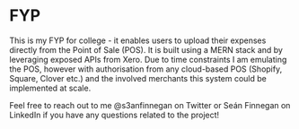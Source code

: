 # FYP
This is my FYP for college - it enables users to upload their expenses directly from the Point of Sale (POS). It is built using a MERN stack and by leveraging 
exposed APIs from Xero. Due to time constraints I am emulating the POS, however with authorisation from any cloud-based POS (Shopify, Square, Clover etc.)
and the involved merchants this system could be implemented at scale.

Feel free to reach out to me @s3anfinnegan on Twitter or Seán Finnegan on LinkedIn if you have any questions related to the project! 
